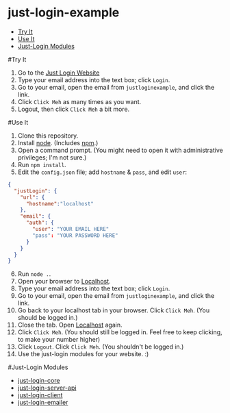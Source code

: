just-login-example
==================

- [Try It](#try-it)
- [Use It](#use-it)
- [Just-Login Modules](#just-login-modules)

#Try It

1. Go to the [Just Login Website](http://justlogin.xyz)
2. Type your email address into the text box; click `Login`.
3. Go to your email, open the email from `justloginexample`, and click the link.
4. Click `Click Meh` as many times as you want.
5. Logout, then click `Click Meh` a bit more.

#Use It

1. Clone this repository.
2. Install [node](http://nodejs.org/download). (Includes [npm](http://nodejs.org/download).)
3. Open a command prompt. (You might need to open it with administrative privileges; I'm not sure.)
4. Run `npm install`.
5. Edit the `config.json` file; add `hostname` & `pass`, and edit `user`:
```json
{
  "justLogin": {
    "url": {
      "hostname":"localhost"
    },
    "email": {
      "auth": {
        "user": "YOUR EMAIL HERE"
        "pass": "YOUR PASSWORD HERE"
      }
    }
  }
}
```
6. Run `node .`.
7. Open your browser to [Localhost](http://localhost).
8. Type your email address into the text box; click `Login`.
9. Go to your email, open the email from `justloginexample`, and click the link.
10. Go back to your localhost tab in your browser. Click `Click Meh`. (You should be logged in.)
11. Close the tab. Open [Localhost](http://localhost) again.
12. Click `Click Meh`. (You should still be logged in. Feel free to keep clicking, to make your number higher) 
13. Click `Logout`. Click `Click Meh`. (You shouldn't be logged in.)
14. Use the just-login modules for your website. :)

#Just-Login Modules

- [just-login-core](https://github.com/ArtskydJ/just-login-core)
- [just-login-server-api](https://github.com/ArtskydJ/just-login-server-api)
- [just-login-client](https://github.com/ArtskydJ/just-login-client)
- [just-login-emailer](https://github.com/ArtskydJ/just-login-emailer)
